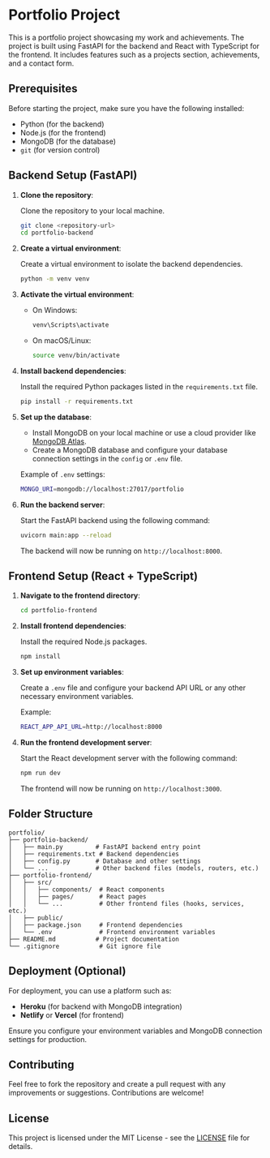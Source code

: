 
# Portfolio Project

This is a portfolio project showcasing my work and achievements. The project is built using FastAPI for the backend and React with TypeScript for the frontend. It includes features such as a projects section, achievements, and a contact form.

## Prerequisites

Before starting the project, make sure you have the following installed:

- Python (for the backend)
- Node.js (for the frontend)
- MongoDB (for the database)
- `git` (for version control)

## Backend Setup (FastAPI)

1. **Clone the repository**:

   Clone the repository to your local machine.

   ```bash
   git clone <repository-url>
   cd portfolio-backend
   ```

2. **Create a virtual environment**:

   Create a virtual environment to isolate the backend dependencies.

   ```bash
   python -m venv venv
   ```

3. **Activate the virtual environment**:

   - On Windows:

     ```bash
     venv\Scripts\activate
     ```

   - On macOS/Linux:

     ```bash
     source venv/bin/activate
     ```

4. **Install backend dependencies**:

   Install the required Python packages listed in the `requirements.txt` file.

   ```bash
   pip install -r requirements.txt
   ```

5. **Set up the database**:

   - Install MongoDB on your local machine or use a cloud provider like [MongoDB Atlas](https://www.mongodb.com/cloud/atlas).
   - Create a MongoDB database and configure your database connection settings in the `config` or `.env` file.

   Example of `.env` settings:

   ```bash
   MONGO_URI=mongodb://localhost:27017/portfolio
   ```

6. **Run the backend server**:

   Start the FastAPI backend using the following command:

   ```bash
   uvicorn main:app --reload
   ```

   The backend will now be running on `http://localhost:8000`.

## Frontend Setup (React + TypeScript)

1. **Navigate to the frontend directory**:

   ```bash
   cd portfolio-frontend
   ```

2. **Install frontend dependencies**:

   Install the required Node.js packages.

   ```bash
   npm install
   ```

3. **Set up environment variables**:

   Create a `.env` file and configure your backend API URL or any other necessary environment variables.

   Example:

   ```bash
   REACT_APP_API_URL=http://localhost:8000
   ```

4. **Run the frontend development server**:

   Start the React development server with the following command:

   ```bash
   npm run dev
   ```

   The frontend will now be running on `http://localhost:3000`.

## Folder Structure

```
portfolio/
├── portfolio-backend/
│   ├── main.py         # FastAPI backend entry point
│   ├── requirements.txt # Backend dependencies
│   ├── config.py       # Database and other settings
│   └── ...             # Other backend files (models, routers, etc.)
├── portfolio-frontend/
│   ├── src/
│   │   ├── components/  # React components
│   │   ├── pages/       # React pages
│   │   └── ...          # Other frontend files (hooks, services, etc.)
│   ├── public/
│   ├── package.json     # Frontend dependencies
│   └── .env             # Frontend environment variables
├── README.md           # Project documentation
└── .gitignore           # Git ignore file
```

## Deployment (Optional)

For deployment, you can use a platform such as:

- **Heroku** (for backend with MongoDB integration)
- **Netlify** or **Vercel** (for frontend)

Ensure you configure your environment variables and MongoDB connection settings for production.

## Contributing

Feel free to fork the repository and create a pull request with any improvements or suggestions. Contributions are welcome!

## License

This project is licensed under the MIT License - see the [LICENSE](LICENSE) file for details.
